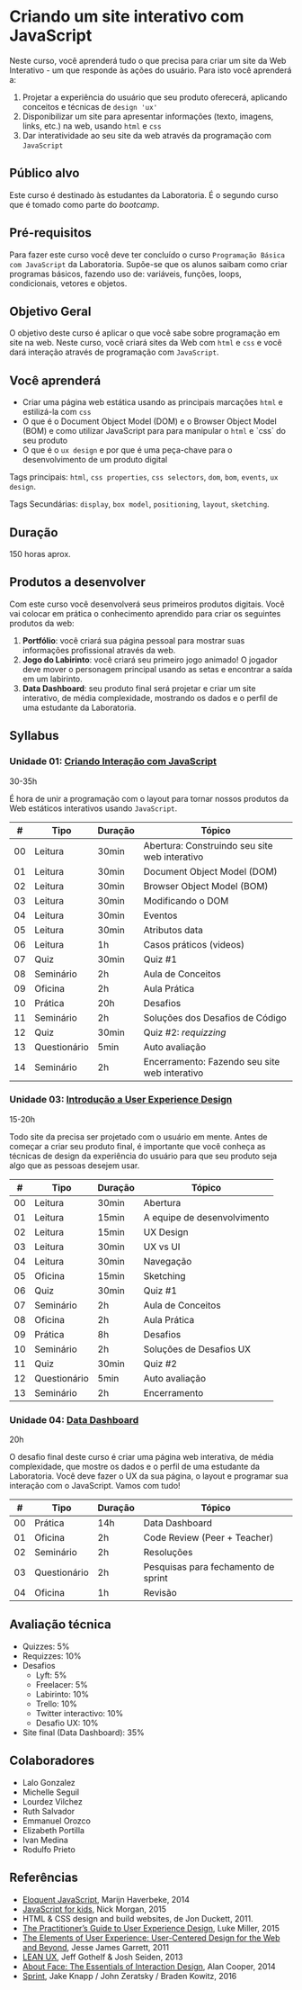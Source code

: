 # Criando um site interativo com JavaScript

Neste curso, você aprenderá tudo o que precisa para criar um site da Web
Interativo - um que responde às ações do usuário. Para isto você aprenderá a:

1. Projetar a experiência do usuário que seu produto oferecerá, aplicando
   conceitos e técnicas de `design 'ux'`
2. Disponibilizar um site para apresentar informações \(texto, imagens, links,
   etc.\) na web, usando `html` e `css`
3. Dar interatividade ao seu site da web através da programação com `JavaScript`

## Público alvo

Este curso é destinado às estudantes da Laboratoria. É o segundo curso que é
tomado como parte do _bootcamp_.

## Pré-requisitos

Para fazer este curso você deve ter concluído o curso `Programação Básica com
JavaScript` da Laboratoria. Supõe-se que os alunos saibam como criar programas
básicos, fazendo uso de: variáveis, funções, loops, condicionais, vetores e
objetos.

## Objetivo Geral

O objetivo deste curso é aplicar o que você sabe sobre programação em site na
web. Neste curso, você criará sites da Web com `html` e `css` e você dará
interação através de programação com `JavaScript`.

## Você aprenderá

* Criar uma página web estática usando as principais marcações `html` e
  estilizá-la com `css`
* O que é o Document Object Model \(DOM\) e o Browser Object Model \(BOM\) e
  como utilizar JavaScript para para manipular o `html` e \`css\` do seu produto
* O que é o `ux design` e por que é uma peça-chave para o desenvolvimento de um
  produto digital

Tags principais: `html`, `css properties`, `css selectors`, `dom`, `bom`,
`events`, `ux design`.

Tags Secundárias: `display`, `box model`, `positioning`, `layout`, `sketching`.

## Duração

150 horas aprox.

## Produtos a desenvolver

Com este curso você desenvolverá seus primeiros produtos digitais. Você vai
colocar em prática o conhecimento aprendido para criar os seguintes produtos da
web:

1. **Portfólio**: você criará sua página pessoal para mostrar suas informações
   profissional através da web.
2. **Jogo do Labirinto**: você criará seu primeiro jogo animado! O jogador deve
   mover o personagem principal usando as setas e encontrar a saída em um
   labirinto.
3. **Data Dashboard**: seu produto final será projetar e criar um site
   interativo, de média complexidade, mostrando os dados e o perfil de uma
   estudante da Laboratoria.

## Syllabus

### Unidade 01: [Criando Interação com JavaScript](00-making-your-site-interactive)

30-35h

É hora de unir a programação com o layout para tornar nossos produtos da Web
estáticos interativos usando `JavaScript`.

| # | Tipo | Duração | Tópico |
| --- | --- | --- | --- |
| 00 | Leitura | 30min | Abertura: Construindo seu site web interativo |
| 01 | Leitura | 30min | Document Object Model \(DOM\) |
| 02 | Leitura | 30min | Browser Object Model \(BOM\) |
| 03 | Leitura | 30min | Modificando o DOM |
| 04 | Leitura | 30min | Eventos |
| 05 | Leitura | 30min | Atributos data |
| 06 | Leitura | 1h | Casos práticos \(videos\) |
| 07 | Quiz | 30min | Quiz \#1 |
| 08 | Seminário | 2h | Aula de Conceitos |
| 09 | Oficina | 2h | Aula Prática |
| 10 | Prática | 20h | Desafios |
| 11 | Seminário | 2h | Soluções dos Desafios de Código |
| 12 | Quiz | 30min | Quiz \#2: _requizzing_ |
| 13 | Questionário | 5min | Auto avaliação |
| 14 | Seminário | 2h | Encerramento: Fazendo seu site web interativo |

### Unidade 03: [Introdução a User Experience Design](02-ux-design)

15-20h

Todo site da precisa ser projetado com o usuário em mente. Antes de começar a
criar seu produto final, é importante que você conheça as técnicas de design da
experiência do usuário para que seu produto seja algo que as pessoas desejem
usar.

| # | Tipo | Duração | Tópico |
| --- | --- | --- | --- |
| 00 | Leitura | 30min | Abertura |
| 01 | Leitura | 15min | A equipe de desenvolvimento |
| 02 | Leitura | 15min | UX Design |
| 03 | Leitura | 30min | UX vs UI |
| 04 | Leitura | 30min | Navegação |
| 05 | Oficina | 15min | Sketching |
| 06 | Quiz | 30min | Quiz #1 |
| 07 | Seminário | 2h | Aula de Conceitos |
| 08 | Oficina | 2h | Aula Prática |
| 09 | Prática | 8h | Desafios |
| 10 | Seminário | 2h | Soluções de Desafios UX |
| 11 | Quiz | 30min | Quiz #2 |
| 12 | Questionário | 5min | Auto avaliação |
| 13 | Seminário | 2h | Encerramento |

### Unidade 04: [Data Dashboard](03-data-dashboard)

20h

O desafio final deste curso é criar uma página web interativa, de média
complexidade, que mostre os dados e o perfil de uma estudante da Laboratoria.
Você deve fazer o UX da sua página, o layout e programar sua interação com o
JavaScript. Vamos com tudo!

| # | Tipo | Duração | Tópico |
| --- | --- | --- | --- |
| 00 | Prática | 14h | Data Dashboard |
| 01 | Oficina | 2h | Code Review \(Peer + Teacher\) |
| 02 | Seminário | 2h | Resoluções |
| 03 | Questionário | 2h | Pesquisas para fechamento de sprint |
| 04 | Oficina | 1h | Revisão |

## Avaliação técnica

* Quizzes: 5%
* Requizzes: 10%
* Desafios
  - Lyft: 5%
  - Freelacer: 5%
  - Labirinto: 10%
  - Trello: 10%
  - Twitter interactivo: 10%
  - Desafio UX: 10%
* Site final \(Data Dashboard\): 35%

## Colaboradores

* Lalo Gonzalez
* Michelle Seguil
* Lourdez Vilchez
* Ruth Salvador
* Emmanuel Orozco
* Elizabeth Portilla
* Ivan Medina
* Rodulfo Prieto

## Referências

* [Eloquent JavaScript](http://eloquentjavascript.net/), Marijn Haverbeke, 2014
* [JavaScript for
  kids](http://pepa.holla.cz/wp-content/uploads/2015/11/JavaScript-for-Kids.pdf),
  Nick Morgan, 2015
* HTML & CSS design and build websites, de Jon Duckett, 2011.
* [The Practitioner’s Guide to User Experience
  Design](https://www.amazon.com/Practitioners-Guide-User-Experience-Design/dp/1455548588/ref=sr_1_1?ie=UTF8&qid=1500431556&sr=8-1&keywords=practitioners+guide+to+user+experience),
  Luke Miller, 2015
* [The Elements of User Experience: User-Centered Design for the Web and
  Beyond](https://www.amazon.com/Elements-User-Experience-User-Centered-Design/dp/0321683684/ref=sr_1_1?ie=UTF8&qid=1500431528&sr=8-1&keywords=elements+of+user+experience),
  Jesse James Garrett, 2011
* [LEAN
  UX](https://www.amazon.com/Lean-UX-Designing-Great-Products/dp/1491953608/ref=sr_1_1?ie=UTF8&qid=1500431693&sr=8-1&keywords=lean+ux),
  Jeff Gothelf & Josh Seiden, 2013
* [About Face: The Essentials of Interaction
  Design](https://www.amazon.com/About-Face-Essentials-Interaction-Design/dp/1118766571/ref=sr_1_2?ie=UTF8&qid=1500431746&sr=8-2&keywords=about+face),
  Alan Cooper, 2014
* [Sprint](http://www.thesprintbook.com/), Jake Knapp / John Zeratsky / Braden
  Kowitz, 2016
